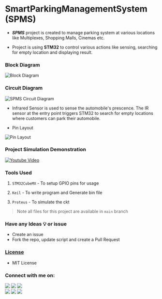 # SmartParkingManagementSystem (SPMS)

- ***SPMS*** project is created to manage parking system at various locations like Multiplexes, Shopping Malls, Cinemas etc.

- Project is using **STM32** to control various actions like sensing, searching for empty location and displaying result.


### Block Diagram
![Block Diagram](https://github.com/dmdhrumilmistry/SmartParkingManagementSystem/blob/main/.images/Block_Diagram/Smart%20Parking%20Management%20System%20-%20Block%20Diagram%20with%20Supplies%20-%20colored.png?raw=True)


### Circuit Diagram

![SPMS Circuit Diagram](https://github.com/dmdhrumilmistry/SmartParkingManagementSystem/blob/main/.images/CktDiagram.png?raw=True) 

- Infrared Sensor is used to sense the automobile's prescence. The IR sensor at the entry point triggers STM32 to search for empty locations where customers can park their automobile.

- Pin Layout

![Pin Layout](https://github.com/dmdhrumilmistry/SmartParkingManagementSystem/blob/main/.images/STM32F103C6Tx_Pinouts.png?raw=True)


### Project Simulation Demonstration

[![Youtube Video](https://github.com/dmdhrumilmistry/SmartParkingManagementSystem/blob/main/.images/YoutubeDemo.png?raw=True)](https://www.youtube.com/watch?v=Nd3685FGHyo)

### Tools Used

1. ``STM32CubeMX`` - To setup GPIO pins for usage

2. ``Keil`` - To write program and Generate bin file

3. ``Proteus`` - To simulate the ckt

> Note all files for this project are available in `main` branch 


### Have any Ideas 💡 or issue
- Create an issue
- Fork the repo, update script and create a Pull Request
       
### [License](https://github.com/dmdhrumilmistry/SmartParkingManagementSystem/blob/main/LICENSE)
- MIT License


### Connect with me on:
  
  <p align ="left">
    <a href = "https://github.com/dmdhrumilmistry" target="_blank"><img src = "https://img.shields.io/badge/Github-dmdhrumilmistry-333"></a>
    <a href = "https://www.instagram.com/dmdhrumilmistry/" target="_blank"><img src = "https://img.shields.io/badge/Instagram-dmdhrumilmistry-833ab4"></a>
    <a href = "https://twitter.com/dmdhrumilmistry" target="_blank"><img src = "https://img.shields.io/badge/Twitter-dmdhrumilmistry-4078c0"></a><br>
    <a href = "https://www.youtube.com/channel/UChbjrRvbzgY3BIomUI55XDQ" target="_blank"><img src = "https://img.shields.io/badge/YouTube-Dhrumil%20Mistry-critical"></a>
    <a href = "https://dhrumilmistrywrites.blogspot.com/ " target="_blank"><img src = "https://img.shields.io/badge/Blog-Dhrumil%20Mistry-bd2c00"></a>
    <a href = "https://www.linkedin.com/in/dhrumil-mistry-312966192/" target="_blank"><img src = "https://img.shields.io/badge/LinkedIn-Dhrumil%20Mistry-4078c0"></a><br>
   </p>
  


